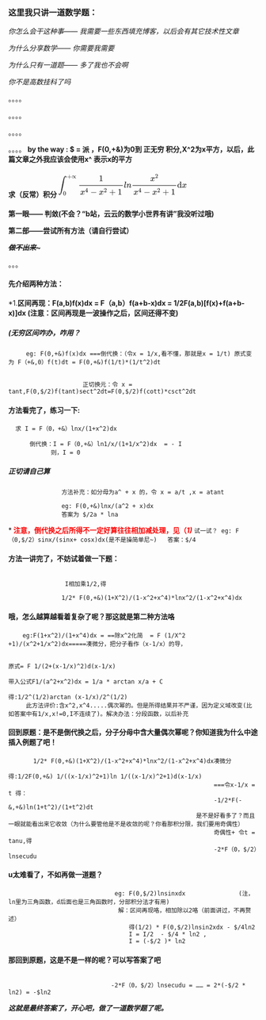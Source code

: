  
 ### 这里我只讲一道数学题：

*你怎么会干这种事—— 我需要一些东西填充博客，以后会有其它技术性文章*

*为什么分享数学—— 你需要我需要*

*为什么只有一道题—— 多了我也不会啊*

*你不是高数挂科了吗*

。。。。

。。。。

。。。。

。。。。
**by the way : $ = 派 ，F(0,+&)为0到 正无穷 积分,X^2为x平方，以后，此篇文章之外我应该会使用x^ 表示x的平方**

#### 求（反常）积分  <svg xmlns="http://www.w3.org/2000/svg" width="34.001ex" height="6.199ex" viewBox="0 -1620 15028.3 2740" xmlns:xlink="http://www.w3.org/1999/xlink" aria-hidden="true" style=""><defs><path id="MJX-452-TEX-LO-222B" d="M114 -798Q132 -824 165 -824H167Q195 -824 223 -764T275 -600T320 -391T362 -164Q365 -143 367 -133Q439 292 523 655T645 1127Q651 1145 655 1157T672 1201T699 1257T733 1306T777 1346T828 1360Q884 1360 912 1325T944 1245Q944 1220 932 1205T909 1186T887 1183Q866 1183 849 1198T832 1239Q832 1287 885 1296L882 1300Q879 1303 874 1307T866 1313Q851 1323 833 1323Q819 1323 807 1311T775 1255T736 1139T689 936T633 628Q574 293 510 -5T410 -437T355 -629Q278 -862 165 -862Q125 -862 92 -831T55 -746Q55 -711 74 -698T112 -685Q133 -685 150 -700T167 -741Q167 -789 114 -798Z"></path><path id="MJX-452-TEX-N-2B" d="M56 237T56 250T70 270H369V420L370 570Q380 583 389 583Q402 583 409 568V270H707Q722 262 722 250T707 230H409V-68Q401 -82 391 -82H389H387Q375 -82 369 -68V230H70Q56 237 56 250Z"></path><path id="MJX-452-TEX-N-221D" d="M56 124T56 216T107 375T238 442Q260 442 280 438T319 425T352 407T382 385T406 361T427 336T442 315T455 297T462 285L469 297Q555 442 679 442Q687 442 722 437V398H718Q710 400 694 400Q657 400 623 383T567 343T527 294T503 253T495 235Q495 231 520 192T554 143Q625 44 696 44Q717 44 719 46H722V-5Q695 -11 678 -11Q552 -11 457 141Q455 145 454 146L447 134Q362 -11 235 -11Q157 -11 107 56ZM93 213Q93 143 126 87T220 31Q258 31 292 48T349 88T389 137T413 178T421 196Q421 200 396 239T362 288Q322 345 288 366T213 387Q163 387 128 337T93 213Z"></path><path id="MJX-452-TEX-N-30" d="M96 585Q152 666 249 666Q297 666 345 640T423 548Q460 465 460 320Q460 165 417 83Q397 41 362 16T301 -15T250 -22Q224 -22 198 -16T137 16T82 83Q39 165 39 320Q39 494 96 585ZM321 597Q291 629 250 629Q208 629 178 597Q153 571 145 525T137 333Q137 175 145 125T181 46Q209 16 250 16Q290 16 318 46Q347 76 354 130T362 333Q362 478 354 524T321 597Z"></path><path id="MJX-452-TEX-N-31" d="M213 578L200 573Q186 568 160 563T102 556H83V602H102Q149 604 189 617T245 641T273 663Q275 666 285 666Q294 666 302 660V361L303 61Q310 54 315 52T339 48T401 46H427V0H416Q395 3 257 3Q121 3 100 0H88V46H114Q136 46 152 46T177 47T193 50T201 52T207 57T213 61V578Z"></path><path id="MJX-452-TEX-I-1D465" d="M52 289Q59 331 106 386T222 442Q257 442 286 424T329 379Q371 442 430 442Q467 442 494 420T522 361Q522 332 508 314T481 292T458 288Q439 288 427 299T415 328Q415 374 465 391Q454 404 425 404Q412 404 406 402Q368 386 350 336Q290 115 290 78Q290 50 306 38T341 26Q378 26 414 59T463 140Q466 150 469 151T485 153H489Q504 153 504 145Q504 144 502 134Q486 77 440 33T333 -11Q263 -11 227 52Q186 -10 133 -10H127Q78 -10 57 16T35 71Q35 103 54 123T99 143Q142 143 142 101Q142 81 130 66T107 46T94 41L91 40Q91 39 97 36T113 29T132 26Q168 26 194 71Q203 87 217 139T245 247T261 313Q266 340 266 352Q266 380 251 392T217 404Q177 404 142 372T93 290Q91 281 88 280T72 278H58Q52 284 52 289Z"></path><path id="MJX-452-TEX-N-34" d="M462 0Q444 3 333 3Q217 3 199 0H190V46H221Q241 46 248 46T265 48T279 53T286 61Q287 63 287 115V165H28V211L179 442Q332 674 334 675Q336 677 355 677H373L379 671V211H471V165H379V114Q379 73 379 66T385 54Q393 47 442 46H471V0H462ZM293 211V545L74 212L183 211H293Z"></path><path id="MJX-452-TEX-N-2212" d="M84 237T84 250T98 270H679Q694 262 694 250T679 230H98Q84 237 84 250Z"></path><path id="MJX-452-TEX-N-32" d="M109 429Q82 429 66 447T50 491Q50 562 103 614T235 666Q326 666 387 610T449 465Q449 422 429 383T381 315T301 241Q265 210 201 149L142 93L218 92Q375 92 385 97Q392 99 409 186V189H449V186Q448 183 436 95T421 3V0H50V19V31Q50 38 56 46T86 81Q115 113 136 137Q145 147 170 174T204 211T233 244T261 278T284 308T305 340T320 369T333 401T340 431T343 464Q343 527 309 573T212 619Q179 619 154 602T119 569T109 550Q109 549 114 549Q132 549 151 535T170 489Q170 464 154 447T109 429Z"></path><path id="MJX-452-TEX-I-1D459" d="M117 59Q117 26 142 26Q179 26 205 131Q211 151 215 152Q217 153 225 153H229Q238 153 241 153T246 151T248 144Q247 138 245 128T234 90T214 43T183 6T137 -11Q101 -11 70 11T38 85Q38 97 39 102L104 360Q167 615 167 623Q167 626 166 628T162 632T157 634T149 635T141 636T132 637T122 637Q112 637 109 637T101 638T95 641T94 647Q94 649 96 661Q101 680 107 682T179 688Q194 689 213 690T243 693T254 694Q266 694 266 686Q266 675 193 386T118 83Q118 81 118 75T117 65V59Z"></path><path id="MJX-452-TEX-I-1D45B" d="M21 287Q22 293 24 303T36 341T56 388T89 425T135 442Q171 442 195 424T225 390T231 369Q231 367 232 367L243 378Q304 442 382 442Q436 442 469 415T503 336T465 179T427 52Q427 26 444 26Q450 26 453 27Q482 32 505 65T540 145Q542 153 560 153Q580 153 580 145Q580 144 576 130Q568 101 554 73T508 17T439 -10Q392 -10 371 17T350 73Q350 92 386 193T423 345Q423 404 379 404H374Q288 404 229 303L222 291L189 157Q156 26 151 16Q138 -11 108 -11Q95 -11 87 -5T76 7T74 17Q74 30 112 180T152 343Q153 348 153 366Q153 405 129 405Q91 405 66 305Q60 285 60 284Q58 278 41 278H27Q21 284 21 287Z"></path><path id="MJX-452-TEX-N-64" d="M376 495Q376 511 376 535T377 568Q377 613 367 624T316 637H298V660Q298 683 300 683L310 684Q320 685 339 686T376 688Q393 689 413 690T443 693T454 694H457V390Q457 84 458 81Q461 61 472 55T517 46H535V0Q533 0 459 -5T380 -11H373V44L365 37Q307 -11 235 -11Q158 -11 96 50T34 215Q34 315 97 378T244 442Q319 442 376 393V495ZM373 342Q328 405 260 405Q211 405 173 369Q146 341 139 305T131 211Q131 155 138 120T173 59Q203 26 251 26Q322 26 373 103V342Z"></path></defs><g stroke="currentColor" fill="currentColor" stroke-width="0" transform="matrix(1 0 0 -1 0 0)"><g data-mml-node="math"><g data-mml-node="msubsup"><g data-mml-node="mo"><use xlink:href="#MJX-452-TEX-LO-222B"></use></g><g data-mml-node="TeXAtom" transform="translate(1013.4, 1088.1) scale(0.707)" data-mjx-texclass="ORD"><g data-mml-node="mo"><use xlink:href="#MJX-452-TEX-N-2B"></use></g><g data-mml-node="mo" transform="translate(778, 0)"><use xlink:href="#MJX-452-TEX-N-221D"></use></g></g><g data-mml-node="TeXAtom" transform="translate(556, -896.4) scale(0.707)" data-mjx-texclass="ORD"><g data-mml-node="mn"><use xlink:href="#MJX-452-TEX-N-30"></use></g></g></g><g data-mml-node="mfrac" transform="translate(2330.3, 0)"><g data-mml-node="mrow" transform="translate(2418, 760)"><g data-mml-node="mpadded"><g data-mml-node="mrow"></g></g><g data-mml-node="mstyle"><g data-mml-node="TeXAtom" data-mjx-texclass="ORD"><g data-mml-node="mn"><use xlink:href="#MJX-452-TEX-N-31"></use></g></g></g></g><g data-mml-node="mrow" transform="translate(220, -820)"><g data-mml-node="mpadded"><g data-mml-node="mrow"></g></g><g data-mml-node="mstyle"><g data-mml-node="TeXAtom" data-mjx-texclass="ORD"><g data-mml-node="msup"><g data-mml-node="mi"><use xlink:href="#MJX-452-TEX-I-1D465"></use></g><g data-mml-node="mn" transform="translate(572, 289) scale(0.707)"><use xlink:href="#MJX-452-TEX-N-34"></use></g></g><g data-mml-node="mo" transform="translate(1197.8, 0)"><use xlink:href="#MJX-452-TEX-N-2212"></use></g><g data-mml-node="msup" transform="translate(2198, 0)"><g data-mml-node="mi"><use xlink:href="#MJX-452-TEX-I-1D465"></use></g><g data-mml-node="mn" transform="translate(572, 289) scale(0.707)"><use xlink:href="#MJX-452-TEX-N-32"></use></g></g><g data-mml-node="mo" transform="translate(3395.8, 0)"><use xlink:href="#MJX-452-TEX-N-2B"></use></g><g data-mml-node="mn" transform="translate(4396, 0)"><use xlink:href="#MJX-452-TEX-N-31"></use></g></g></g></g><rect width="5096" height="60" x="120" y="220"></rect></g><g data-mml-node="mi" transform="translate(7666.3, 0)"><use xlink:href="#MJX-452-TEX-I-1D459"></use></g><g data-mml-node="mi" transform="translate(7964.3, 0)"><use xlink:href="#MJX-452-TEX-I-1D45B"></use></g><g data-mml-node="mfrac" transform="translate(8564.3, 0)"><g data-mml-node="mrow" transform="translate(2180.2, 760)"><g data-mml-node="mpadded"><g data-mml-node="mrow"></g></g><g data-mml-node="mstyle"><g data-mml-node="TeXAtom" data-mjx-texclass="ORD"><g data-mml-node="msup"><g data-mml-node="mi"><use xlink:href="#MJX-452-TEX-I-1D465"></use></g><g data-mml-node="mn" transform="translate(572, 363) scale(0.707)"><use xlink:href="#MJX-452-TEX-N-32"></use></g></g></g></g></g><g data-mml-node="mrow" transform="translate(220, -820)"><g data-mml-node="mpadded"><g data-mml-node="mrow"></g></g><g data-mml-node="mstyle"><g data-mml-node="TeXAtom" data-mjx-texclass="ORD"><g data-mml-node="msup"><g data-mml-node="mi"><use xlink:href="#MJX-452-TEX-I-1D465"></use></g><g data-mml-node="mn" transform="translate(572, 289) scale(0.707)"><use xlink:href="#MJX-452-TEX-N-34"></use></g></g><g data-mml-node="mo" transform="translate(1197.8, 0)"><use xlink:href="#MJX-452-TEX-N-2212"></use></g><g data-mml-node="msup" transform="translate(2198, 0)"><g data-mml-node="mi"><use xlink:href="#MJX-452-TEX-I-1D465"></use></g><g data-mml-node="mn" transform="translate(572, 289) scale(0.707)"><use xlink:href="#MJX-452-TEX-N-32"></use></g></g><g data-mml-node="mo" transform="translate(3395.8, 0)"><use xlink:href="#MJX-452-TEX-N-2B"></use></g><g data-mml-node="mn" transform="translate(4396, 0)"><use xlink:href="#MJX-452-TEX-N-31"></use></g></g></g></g><rect width="5096" height="60" x="120" y="220"></rect></g><g data-mml-node="TeXAtom" data-mjx-texclass="ORD" transform="translate(13900.3, 0)"><g data-mml-node="mi"><use xlink:href="#MJX-452-TEX-N-64"></use></g></g><g data-mml-node="mi" transform="translate(14456.3, 0)"><use xlink:href="#MJX-452-TEX-I-1D465"></use></g></g></g></svg>
  
  
**第一眼—— 判敛(不会？“b站，云云的数学小世界有讲”我没听过哦)**


**第二部——尝试所有方法（请自行尝试）**


***~~做不出来~~~***


。。。

#### 先介绍两种方法：

*1.**区间再现：F(a,b)f(x)dx = F（a,b）f(a+b-x)dx = 1/2F(a,b)[f(x)+f(a+b-x)]dx  (注意：区间再现是一波操作之后，区间还得不变)**
 

##### (无穷区间咋办，咋用？

```
     eg: F(0,+&)f(x)dx ===倒代换：（令x = 1/x,看不懂，那就是x = 1/t) 原式变为 F（+&,0）f(t)dt = F(0,+&)f(1/t)*(1/t^2)dt


                     正切换元：令 x = tant,F(0,$/2)f(tant)sect^2dt=F(0,$/2)f(cott)*csct^2dt 
```
                     
                     
   #### 方法看完了，练习一下:
   
   ```
     求 I = F（0，+&）lnx/(1+x^2)dx
 
         倒代换：I = F（0,+&）ln1/x/(1+1/x^2)dx  = - I
               则，I = 0
 ```              
  ##### 正切请自己算
               
```               
               方法补充：如分母为a^ + x 的，令 x = a/t ,x = atant
              
               eg: F(0,+&)lnx/(a^2 + x)dx
               答案为 $/2a * lna
```               
               
  ***<span style="color:red"> 注意，倒代换之后所得不一定好算往往相加减处理，见（*1)</span>***
              ``` 试一试？ eg: F（0,$/2）sinx/(sinx+ cosx)dx(是不是操简单尼~)  
                    答案：$/4  ```
               
  #### 方法一讲完了，不妨试着做一下题：
  
```    解：倒代换化简，原式F(0,+&)x^2/(1-x^2+x^4)*ln x^2/(1-x^2+x^4)dx   (X=1/t,这里t = x,没啥关系，为了好看用x,x!=X)
   
                I相加乘1/2,得
                
               1/2* F(0,+&)(1+X^2)/(1-x^2+x^4)*lnx^2/(1-x^2+x^4)dx
 ```
               
  #### 哦，怎么越算越看着复杂了呢？那这就是第二种方法咯
    
  ``` 怎么办呢，先看一人人都做过的题：
      eg:F(1+x^2)/(1+x^4)dx = ==除x^2化简  = F (1/X^2 +1)/(x^2+1/x^2)dx=====凑微分，把分子看作（x-1/x）的导，
      
                                                                          原式= F 1/(2+(x-1/x)^2)d(x-1/x)
                                                                          带入公式F1/(a^2+x^2)dx = 1/a * arctan x/a + C
                                                                          得:1/2^(1/2)arctan (x-1/x)/2^(1/2)
       此方法评价:含x^2,x^4.....偶次幂的。但是所得结果并不严谨，因为定义域改变(比如答案中有1/x,x!=0,I不连续了)。解决办法：分段函数，以后补充
  ```
       
  #### 回到原题：是不是倒代换之后，分子分母中含大量偶次幂呢？你知道我为什么中途插入例题了吧！
  
```    将
       1/2* F(0,+&)(1+X^2)/(1-x^2+x^4)*lnx^2/(1-x^2+x^4)dx凑微分
                                                          得:1/2F(0,+&) 1/((x-1/x)^2+1)ln 1/((x-1/x)^2+1)d(x-1/x)
                                                          ===令x-1/x =  t 得：
                                                          -1/2*F(-&,+&)ln(1+t^2)/(1+t^2)dt
                                                     是不是好看多了？而且一眼就能看出来它收敛（为什么要管他是不是收敛的呢？你看那积分限，我们要用奇偶性）
                                                          奇偶性+ 令t = tanu,得
                                                          -2*F（0，$/2）lnsecudu
```
                                                          
  #### u太难看了，不如再做一道题？
  ```
                                eg: F(0,$/2)lnsinxdx               (注，ln里为三角函数，d后面也是三角函数时，分部积分法才有用)
                                 解：区间再现咯，相加除以2咯（前面讲过，不再赘述）
                                    得(1/2) * F(0,$/2)lnsin2xdx - $/4ln2
                                    I = I/2  - $/4 * ln2 , 
                                    I = (-$/2 )* ln2
  ```                                  
                                    
 #### 那回到原题，这是不是一样的呢？可以写答案了吧
 ```
                           
                              -2*F（0，$/2）lnsecudu = …… = 2*(-$/2 * ln2) = -$ln2
  ```                            
                              
 ***这就是最终答案了，开心吧，做了一道数学题了呢。***
                                                      
                                                                          
                                                                          
                                                                          
   
               
              
               
               
                     
     
  

